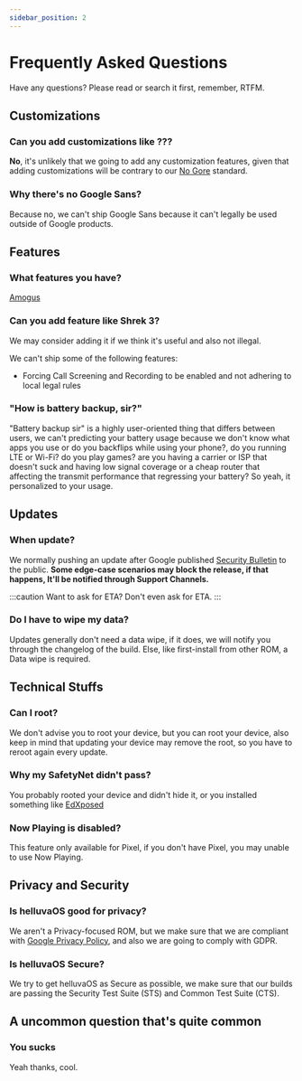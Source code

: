 ```yaml
---
sidebar_position: 2
---
```


# Frequently Asked Questions

Have any questions? Please read or search it first, remember, RTFM.

## Customizations

### Can you add customizations like ???
**No**, it's unlikely that we going to add any customization features, given that adding customizations will be contrary to our [No Gore](../docs/getting-started/design) standard.

### Why there's no Google Sans?
Because no, we can't ship Google Sans because it can't legally be used outside of Google products.

## Features

### What features you have?
[Amogus](../docs/intro)

### Can you add feature like Shrek 3?
We may consider adding it if we think it's useful and also not illegal.

We can't ship some of the following features:
- Forcing Call Screening and Recording to be enabled and not adhering to local legal rules

### "How is battery backup, sir?"
"Battery backup sir" is a highly user-oriented thing that differs between users, we can't predicting your battery usage because we don't know what apps you use or do you backflips while using your phone?, do you running LTE or Wi-Fi? do you play games? are you having a carrier or ISP that doesn't suck and having low signal coverage or a cheap router that affecting the transmit performance that regressing your battery? So yeah, it personalized to your usage.

## Updates

### When update?

We normally pushing an update after Google published [Security Bulletin](https://source.android.com/security/bulletin) to the public. **Some edge-case scenarios may block the release, if that happens, It'll be notified through Support Channels.**

:::caution Want to ask for ETA?
Don't even ask for ETA.
:::

### Do I have to wipe my data?
Updates generally don't need a data wipe, if it does, we will notify you through the changelog of the build. Else, like first-install from other ROM, a Data wipe is required.

## Technical Stuffs

### Can I root?
We don't advise you to root your device, but you can root your device, also keep in mind that updating your device may remove the root, so you have to reroot again every update.

### Why my SafetyNet didn't pass?
You probably rooted your device and didn't hide it, or you installed something like [EdXposed](https://github.com/ElderDrivers/EdXposed)

### Now Playing is disabled?
This feature only available for Pixel, if you don't have Pixel, you may unable to use Now Playing.

## Privacy and Security

### Is helluvaOS good for privacy?
We aren't a Privacy-focused ROM, but we make sure that we are compliant with [Google Privacy Policy](https://policies.google.com/privacy), and also we are going to comply with GDPR.

### Is helluvaOS Secure?
We try to get helluvaOS as Secure as possible, we make sure that our builds are passing the Security Test Suite (STS) and Common Test Suite (CTS).

## A uncommon question that's quite common

### You sucks
Yeah thanks, cool.
